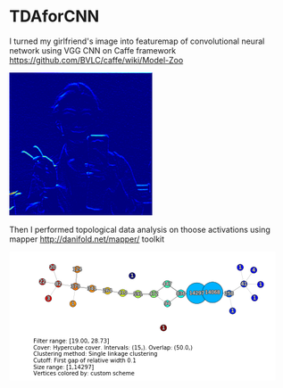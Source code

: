 # TDAforCNN
I turned my girlfriend's image into featuremap of convolutional neural network using VGG CNN on Caffe framework https://github.com/BVLC/caffe/wiki/Model-Zoo 

![alt text](sonya_conv1/sonya_conv1_1_feature_10.png "")

Then I performed topological data analysis on thoose activations using mapper http://danifold.net/mapper/ toolkit 

![alt text](index.png "")
